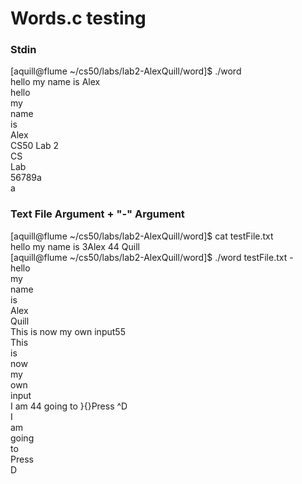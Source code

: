 # Words.c testing

### Stdin

[aquill@flume ~/cs50/labs/lab2-AlexQuill/word]$ ./word  
hello my name is Alex  
hello  
my  
name  
is  
Alex  
CS50 Lab 2  
CS  
Lab  
56789a  
a  

### Text File Argument + "-" Argument
[aquill@flume ~/cs50/labs/lab2-AlexQuill/word]$ cat testFile.txt  
hello my name is 3Alex 44 Quill  
[aquill@flume ~/cs50/labs/lab2-AlexQuill/word]$ ./word testFile.txt -  
hello  
my  
name  
is  
Alex  
Quill  
This is now my own input55  
This  
is  
now  
my  
own  
input  
I am 44 going to }{}Press ^D           
I  
am  
going  
to  
Press   
D    
  
